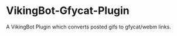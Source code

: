 VikingBot-Gfycat-Plugin
=======================

A VikingBot Plugin which converts posted gifs to gfycat/webm links.

